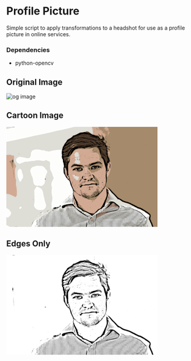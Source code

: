# Profile Picture 

Simple script to apply transformations to a headshot for use as a profile picture in online services. 

### Dependencies
- python-opencv

## Original Image 
<img src="headshot.png" alt="og image" width="400"/>

## Cartoon Image

<img src="cartoon.png" alt="cartoon image" width="400"/>

## Edges Only 

<img src="edges.png" alt-="edges" width="400"/>

